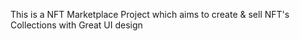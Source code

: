 This is a NFT Marketplace Project which aims to create & sell NFT's Collections with Great UI design

